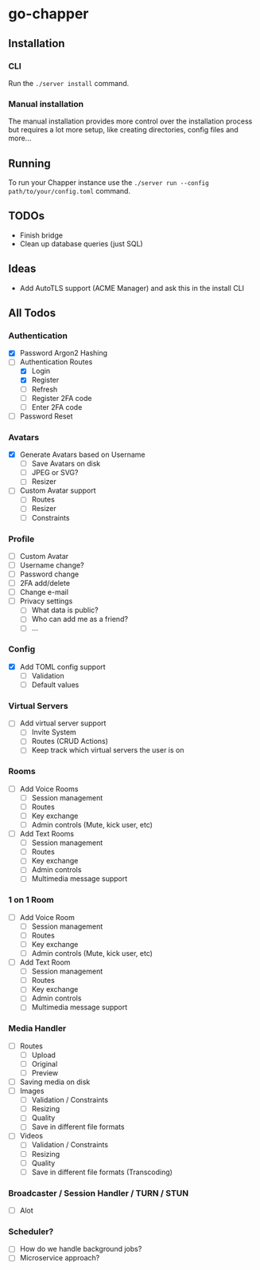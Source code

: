 # go-chapper

## Installation

### CLI

Run the `./server install` command.

### Manual installation

The manual installation provides more control over the installation process but requires
a lot more setup, like creating directories, config files and more...

## Running

To run your Chapper instance use the `./server run --config path/to/your/config.toml`
command.

## TODOs

-   Finish bridge
-   Clean up database queries (just SQL)

## Ideas

-   Add AutoTLS support (ACME Manager) and ask this in the install CLI

## All Todos

### Authentication

-   [x] Password Argon2 Hashing
-   [ ] Authentication Routes
    -   [x] Login
    -   [x] Register
    -   [ ] Refresh
    -   [ ] Register 2FA code
    -   [ ] Enter 2FA code
-   [ ] Password Reset

### Avatars

-   [x] Generate Avatars based on Username
    -   [ ] Save Avatars on disk
    -   [ ] JPEG or SVG?
    -   [ ] Resizer
-   [ ] Custom Avatar support
    -   [ ] Routes
    -   [ ] Resizer
    -   [ ] Constraints

### Profile

-   [ ] Custom Avatar
-   [ ] Username change?
-   [ ] Password change
-   [ ] 2FA add/delete
-   [ ] Change e-mail
-   [ ] Privacy settings
    -   [ ] What data is public?
    -   [ ] Who can add me as a friend?
    -   [ ] ...

### Config

-   [x] Add TOML config support
    -   [ ] Validation
    -   [ ] Default values

### Virtual Servers

-   [ ] Add virtual server support
    -   [ ] Invite System
    -   [ ] Routes (CRUD Actions)
    -   [ ] Keep track which virtual servers the user is on

### Rooms

-   [ ] Add Voice Rooms
    -   [ ] Session management
    -   [ ] Routes
    -   [ ] Key exchange
    -   [ ] Admin controls (Mute, kick user, etc)
-   [ ] Add Text Rooms
    -   [ ] Session management
    -   [ ] Routes
    -   [ ] Key exchange
    -   [ ] Admin controls
    -   [ ] Multimedia message support

### 1 on 1 Room

-   [ ] Add Voice Room
    -   [ ] Session management
    -   [ ] Routes
    -   [ ] Key exchange
    -   [ ] Admin controls (Mute, kick user, etc)
-   [ ] Add Text Room
    -   [ ] Session management
    -   [ ] Routes
    -   [ ] Key exchange
    -   [ ] Admin controls
    -   [ ] Multimedia message support

### Media Handler

-   [ ] Routes
    -   [ ] Upload
    -   [ ] Original
    -   [ ] Preview
-   [ ] Saving media on disk
-   [ ] Images
    -   [ ] Validation / Constraints
    -   [ ] Resizing
    -   [ ] Quality
    -   [ ] Save in different file formats
-   [ ] Videos
    -   [ ] Validation / Constraints
    -   [ ] Resizing
    -   [ ] Quality
    -   [ ] Save in different file formats (Transcoding)

### Broadcaster / Session Handler / TURN / STUN

-   [ ] Alot

### Scheduler?

-   [ ] How do we handle background jobs?
-   [ ] Microservice approach?
